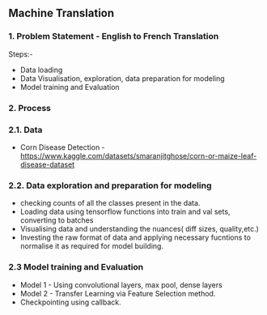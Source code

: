 ## Machine Translation ##

### 1. Problem Statement - English to French Translation ###
 Steps:-
* Data loading 
* Data Visualisation, exploration, data preparation for modeling
* Model training and Evaluation


### 2. Process
### 2.1. Data
- Corn Disease Detection -  https://www.kaggle.com/datasets/smaranjitghose/corn-or-maize-leaf-disease-dataset

### 2.2. Data exploration and preparation for modeling
* checking counts of all the classes present in the data.
* Loading data using tensorflow functions into train and val sets, converting to batches
* Visualising data and understanding the nuances( diff sizes, quality,etc.)
* Investing the raw format of data and applying necessary fucntions to normalise it as required for model building.

### 2.3 Model training and Evaluation
* Model 1 - Using convolutional layers, max pool, dense layers
* Model 2 - Transfer Learning via Feature Selection method.
* Checkpointing using callback.
